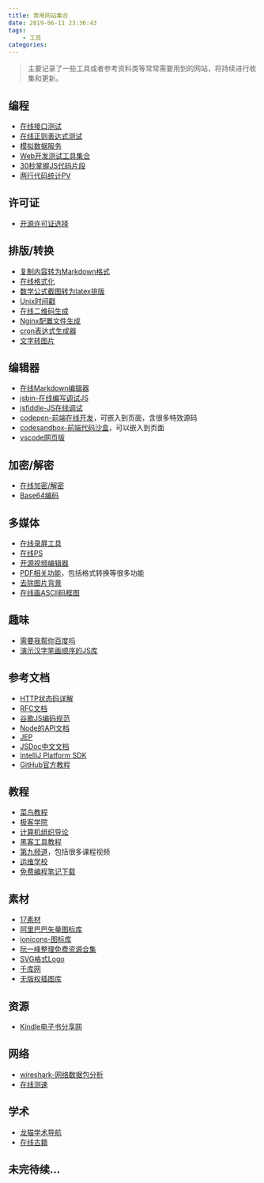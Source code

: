 ```yaml
---
title: 常用网站集合
date: 2019-06-11 23:36:43
tags: 
	- 工具
categories:
---
```

> 主要记录了一些工具或者参考资料类等常常需要用到的网站，将持续进行收集和更新。

<!-- more -->
## 编程
* [在线接口测试](http://www.atool9.com/httptest.php)
* [在线正则表达式测试](http://tool.oschina.net/regex/)
* [模拟数据服务](https://www.easy-mock.com/docs)
* [Web开发测试工具集合](https://my.oschina.net/editorial-story/blog/1512299?from=20170820)
* [30秒掌握JS代码片段](https://30secondsofcode.org/)
* [两行代码统计PV](http://busuanzi.ibruce.info/)

## 许可证
* [开源许可证选择](https://choosealicense.com)

## 排版/转换
* [复制内容转为Markdown格式](https://euangoddard.github.io/clipboard2markdown)
* [在线格式化](http://tool.oschina.net/codeformat/js/)
* [数学公式截图转为latex排版](https://mathpix.com/)
* [Unix时间戳](http://tool.chinaz.com/Tools/unixtime.aspx)
* [在线二维码生成](http://www.liantu.com/)
* [Nginx配置文件生成](https://nginxconfig.io/)
* [cron表达式生成器](http://cron.qqe2.com/)
* [文字转图片](https://www.qt86.com/22)

## 编辑器
* [在线Markdown编辑器](https://www.zybuluo.com/mdeditor)
* [jsbin-在线编写调试JS](https://jsbin.com)
* [jsfiddle-JS在线调试](http://jsfiddle.net/)
* [codepen-前端在线开发](https://codepen.io/)，可嵌入到页面，含很多特效源码
* [codesandbox-前端代码沙盒](https://codesandbox.io/docs/embedding)，可以嵌入到页面
* [vscode网页版](https://microsoft.github.io/monaco-editor/index.html)

## 加密/解密
* [在线加密/解密](http://tool.chacuo.net/cryptaes)
* [Base64编码](https://www.sojson.com/base64.html)

## 多媒体
* [在线录屏工具](https://screenrecord.43z.one/)
* [在线PS](https://www.uupoop.com/)
* [开源视频编辑器](https://kdenlive.org/en/)
* [PDF相关功能](https://www.ilovepdf.com/)，包括格式转换等很多功能
* [去除图片背景](https://www.remove.bg/)
* [在线画ASCII码框图](http://asciiflow.com)

## 趣味
* [需要我帮你百度吗](https://lmbtfy.cn/)
* [演示汉字笔画顺序的JS库](https://chanind.github.io/hanzi-writer/docs.html)

## 参考文档
* [HTTP状态码详解](http://tool.oschina.net/commons?type=5)
* [RFC文档](http://www.rfcreader.com/)
* [谷歌JS编码规范](https://google.github.io/styleguide/jsguide.html)
* [Node的API文档](https://nodejs.org/api/stream.html)
* [JEP](http://openjdk.java.net/jeps/0)
* [JSDoc中文文档](https://www.html.cn/doc/jsdoc/index.html)
* [IntelliJ Platform SDK ](http://www.jetbrains.org/intellij/sdk/docs/welcome.html)
* [GitHub官方教程](https://lab.github.com/courses)

## 教程
* [菜鸟教程](https://www.runoob.com)
* [极客学院](http://wiki.jikexueyuan.com/)
* [计算机组织导论](http://bob.cs.sonoma.edu/)
* [黑客工具教程](https://hacker-tools.github.io/lectures)
* [第九频道](https://channel9.msdn.com/Browse/AllContent)，包括很多课程视频
* [运维学校](http://www.opsschool.org/)
* [免费编程笔记下载](https://goalkicker.com/)

## 素材
* [17素材](http://www.17sucai.com/)
* [阿里巴巴矢量图标库](https://www.iconfont.cn)
* [ionicons-图标库](https://ionicons.com/)
* [阮一峰整理免费资源合集](https://www.yuque.com/ruanyf/share/free-photos)
* [SVG格式Logo](https://www.vectorlogo.zone)
* [千库网](https://588ku.com/image/gudianbiankuang.html)
* [无版权插图库](https://gallery.manypixels.co)

## 资源
* [Kindle电子书分享网](https://kindle.51nazhun.pub/)

## 网络
* [wireshark-网络数据包分析](https://www.wireshark.org)
* [在线测速](https://www.speedtest.net)

## 学术
* [龙猫学术导航](http://www.6453.net/)
* [在线古籍](https://ctext.org/huangdi-neijing/shang-gu-tian-zhen-lun/zhs)

## 未完待续...
